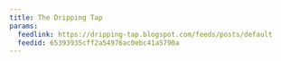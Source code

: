 ```yaml
---
title: The Dripping Tap
params:
  feedlink: https://dripping-tap.blogspot.com/feeds/posts/default
  feedid: 65393935cff2a54976ac0ebc41a5790a
---
```

